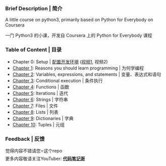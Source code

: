 ### Brief Description | 简介
A little course on python3, primarily based on Python for Everybody on Coursera  

一门 Python3 的小课，开发自 Coursera 上的 Python for Everybody 课程

### Table of Content | 目录
* Chapter 0: Setup | [配置开发环境](https://mp.weixin.qq.com/s/7ZHzkRseMwVl1XfiiGSSxg) ([视频1](https://www.youtube.com/watch?v=71MyrQI05xY), 视频2)
* [Chapter 1](chapter_01/): Reasons you should learn programming | 为何学编程
* [Chapter 2](chapter_02/): Variables, expressions, and statements | 变量、表达式和语句
* [Chapter 3](chapter_03/): Conditional execution | 条件执行
* [Chapter 4](chapter_04/): Functions | 函数
* [Chapter 5](chapter_05/): Iterations | 迭代
* [Chapter 6](chapter_06/): Strings | 字符串
* [Chapter 7](chapter_07/): Files | 文件
* [Chapter 8](chapter_08/): Lists | 列表
* [Chapter 9](chapter_09/): Dictionaries | 字典
* [Chapter 10](chapter_10/): Tuples | 元组

### Feedback | 反馈
觉得内容不错请您:star:这个repo  
更多内容敬请关注YouTuber: [**代码笔记哥**](https://www.youtube.com/channel/UCN6VE6MqnYGEkCO7J1SLJfA)
